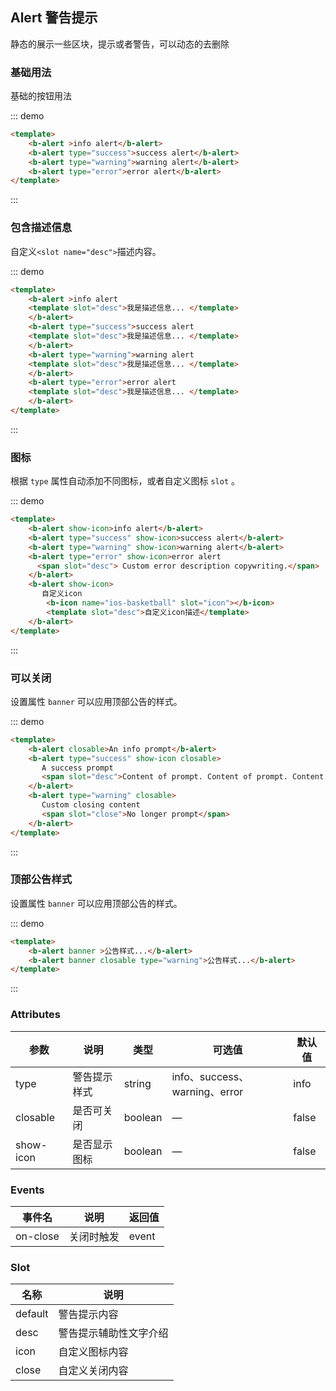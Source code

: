 ## Alert 警告提示

<template>
    <div style="position: absolute;top:20px;right:40px;width:200px;">
      <b-anchor>
        <b-anchor-link href="#ji-chu-yong-fa" title="基础用法"></b-anchor-link>
        <b-anchor-link href="#bao-han-miao-shu-xin-xi" title="包含描述信息"></b-anchor-link>
        <b-anchor-link href="#tu-biao" title="图标"></b-anchor-link>
        <b-anchor-link href="#ke-yi-guan-bi" title="可以关闭"></b-anchor-link>
        <b-anchor-link href="#ding-bu-gong-gao-yang-shi" title="顶部公告样式"></b-anchor-link>
        <b-anchor-link href="#attributes" title="Attributes"></b-anchor-link>
        <b-anchor-link href="#events" title="Events"></b-anchor-link>
        <b-anchor-link href="#slot" title="Slot"></b-anchor-link>
      </b-anchor>
    </div>
</template>

静态的展示一些区块，提示或者警告，可以动态的去删除

### 基础用法

基础的按钮用法

::: demo
```html
<template>
    <b-alert >info alert</b-alert>
    <b-alert type="success">success alert</b-alert>
    <b-alert type="warning">warning alert</b-alert>
    <b-alert type="error">error alert</b-alert>
</template>
```
:::

### 包含描述信息

自定义`<slot name="desc">`描述内容。

::: demo
```html
<template>
    <b-alert >info alert
    <template slot="desc">我是描述信息... </template>
    </b-alert>
    <b-alert type="success">success alert
    <template slot="desc">我是描述信息... </template>
    </b-alert>
    <b-alert type="warning">warning alert
    <template slot="desc">我是描述信息... </template>
    </b-alert>
    <b-alert type="error">error alert
    <template slot="desc">我是描述信息... </template>
    </b-alert>
</template>
```
:::

### 图标

根据 `type` 属性自动添加不同图标，或者自定义图标 `slot` 。

::: demo
```html
<template>
    <b-alert show-icon>info alert</b-alert>
    <b-alert type="success" show-icon>success alert</b-alert>
    <b-alert type="warning" show-icon>warning alert</b-alert>
    <b-alert type="error" show-icon>error alert
      <span slot="desc"> Custom error description copywriting.</span>
    </b-alert>
    <b-alert show-icon>
       自定义icon
        <b-icon name="ios-basketball" slot="icon"></b-icon>
        <template slot="desc">自定义icon描述</template>
    </b-alert>
</template>
```
:::

### 可以关闭

设置属性 `banner` 可以应用顶部公告的样式。

::: demo
```html
<template>
    <b-alert closable>An info prompt</b-alert>
    <b-alert type="success" show-icon closable>
       A success prompt
       <span slot="desc">Content of prompt. Content of prompt. Content of prompt. Content of prompt. </span>
    </b-alert>
    <b-alert type="warning" closable>
       Custom closing content
       <span slot="close">No longer prompt</span>
    </b-alert>
</template>
```
:::

### 顶部公告样式

设置属性 `banner` 可以应用顶部公告的样式。

::: demo
```html
<template>
    <b-alert banner >公告样式...</b-alert>
    <b-alert banner closable type="warning">公告样式...</b-alert>
</template>
```
:::

### Attributes

| 参数      | 说明    | 类型      | 可选值       | 默认值   |
|---------- |-------- |---------- |-------------  |-------- |
| type     |  警告提示样式   | string  |  info、success、warning、error   |   info   |
| closable    |  是否可关闭	   | boolean  |  —   |   false   |
| show-icon    |  是否显示图标   | boolean  |  —   |   false   |

### Events

| 事件名      | 说明    | 返回值      |
|---------- |-------- |---------- |
| on-close     | 关闭时触发   | event  |

### Slot

| 名称      | 说明    |
|---------- |-------- |
| default     | 警告提示内容   |
| desc     | 警告提示辅助性文字介绍   |
| icon     | 自定义图标内容   |
| close     | 自定义关闭内容   |
